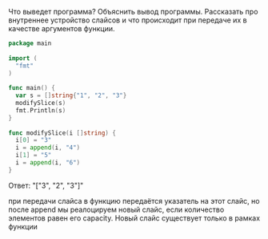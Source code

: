 Что выведет программа? Объяснить вывод программы. Рассказать про внутреннее устройство слайсов и что происходит при передаче их в качестве аргументов функции.

```go
package main
 
import (
  "fmt"
)
 
func main() {
  var s = []string{"1", "2", "3"}
  modifySlice(s)
  fmt.Println(s)
}
 
func modifySlice(i []string) {
  i[0] = "3"
  i = append(i, "4")
  i[1] = "5"
  i = append(i, "6")
}

```

Ответ: "["3", "2", "3"]"

при передачи слайса в функцию передаётся указатель на этот слайс, но после append 
мы реалоцируем новый слайс, если количество элементов равен его capacity. Новый слайс
существует только в рамках функции
